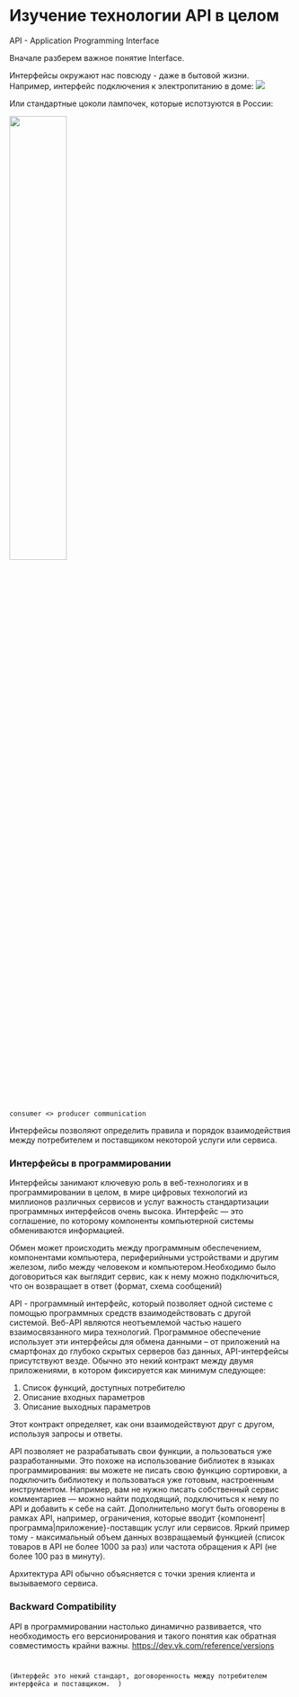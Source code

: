 # Изучение технологии API в целом



API - Application Programming Interface

Вначале разберем важное понятие Interface.

Интерфейсы окружают нас повсюду - даже в бытовой жизни. Например, интерфейс подключения к электропитанию в доме:
![](https://www.amperkin.ru/upload/img/articles/5bd67cd4d6b452af098022a9976ddaf1.jpg)

Или стандартные цоколи лампочек, которые испотзуются в России:


<img src="https://www.aydinlatma.org/wp-content/uploads/2020/06/E27-ve-E14-Duy.jpg" width=45% height=45% />

`consumer <> producer communication`

Интерфейсы позволяют определить правила и порядок взаимодействия между потребителем 
и поставщиком некоторой услуги или сервиса. 


### Интерфейсы в программировании 

Интерфейсы занимают ключевую роль в веб-технологиях и в программировании в целом, в мире цифровых технологий из миллионов различных сервисов и услуг важность стандартизации программных интерфейсов очень 
высока. 
Интерфейс ― это соглашение, по которому компоненты компьютерной системы обмениваются информацией.

Обмен может происходить между программным обеспечением, компонентами компьютера, периферийными устройствами и другим железом, либо между человеком и компьютером.Необходимо было договориться как выглядит сервис, как к нему можно подключиться, что он возвращает в ответ (формат, схема сообщений)

API - программный интерфейс, который позволяет одной системе с помощью программных средств взаимодействовать с другой системой.
Веб-API являются неотъемлемой частью нашего взаимосвязанного мира технологий. Программное обеспечение 
использует эти интерфейсы для обмена данными – от приложений на 
смартфонах до глубоко скрытых серверов баз данных, API-интерфейсы 
присутствуют везде. 
Обычно это некий контракт между двумя приложениями, в котором фиксируется как минимум следующее:

1. Список функций, доступных потребителю
2. Описание входных параметров
3. Описание выходных параметров

Этот контракт определяет, как они взаимодействуют друг с другом, используя запросы и ответы. 

API позволяет не разрабатывать свои функции, а пользоваться уже разработанными. Это похоже на использование  библиотек в языках программирования: вы можете не писать свою функцию сортировки, а подключить библиотеку и пользоваться уже готовым, настроенным инструментом.
Например, вам не нужно писать собственный сервис комментариев — можно найти подходящий, подключиться к нему по API и добавить к себе на сайт.
Дополнительно могут быть оговорены в рамках API, например, ограничения, которые вводит {компонент|программа|приложение}-поставщик услуг или сервисов.
Яркий пример тому - максимальный объем данных возвращаемый функцией (список товаров в API не более 1000 за раз) или частота обращения к API (не более 100 раз в минуту).


Архитектура API обычно объясняется с точки зрения клиента и вызываемого сервиса. 

### Backward Compatibility

API в программировании настолько динамично развивается, что необходимость его версионирования и такого понятия как обратная совместимость крайни важны.
https://dev.vk.com/reference/versions




 # 
 `(Интерфейс это некий стандарт, договоренность между потребителем интерфейса и поставщиком.  )`

[//]: # (Это договоренность объединяет в себе следующее:)

[//]: # ()
[//]: # (- Некий набор требований на входе &#40;форма розетки, материал&#41;)

[//]: # (- Некий набор обязательств на выходе &#40;напряжение тока&#41;)

[//]: # ()
[//]: # ()
